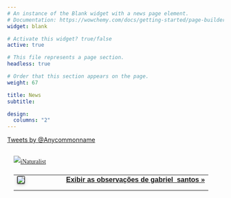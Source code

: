 ```yaml
---
# An instance of the Blank widget with a news page element.
# Documentation: https://wowchemy.com/docs/getting-started/page-builder/
widget: blank

# Activate this widget? true/false
active: true

# This file represents a page section.
headless: true

# Order that this section appears on the page.
weight: 67

title: News
subtitle:

design:
  columns: "2"
---
```


<a class="twitter-timeline" data-width="700" data-height="400" href="https://twitter.com/anycommonname">Tweets by \@Anycommonname</a>

<script>!function(d,s,id){var js,fjs=d.getElementsByTagName(s)[0],p=/^http:/.test(d.location)?'http':'https';if(!d.getElementById(id)){js=d.createElement(s);js.id=id;js.src=p+"://platform.twitter.com/widgets.js";fjs.parentNode.insertBefore(js,fjs);}}(document,"script","twitter-wjs");</script>

<style type="text/css" media="screen">
.inat-widget { font-family: Georgia, serif; padding: 15px; line-height:2;}
.inat-widget-header {margin-bottom: 15px;}
.inat-widget td {vertical-align: top; padding-bottom: 15px;}
.inat-label { color: #888; }
.inat-meta { font-size: smaller; margin-top: 3px; line-height: 1.2;}
.inat-observation-body, .inat-user-body { padding-left: 10px; }
.inat-observation-image {text-align: center;}
.inat-observation-image, .inat-user-image { width: 96px; display: inline-block; }
.inat-observation-image img, 
.inat-user-image img { max-width: 96px;border-radius: 10%; border: 0.5px solid #000000; box-shadow: 0 2px 2px 0 rgba(0,0,0,0.2), 0 2px 10px 0 rgba(0,0,0,0.19);}
.inat-observation-image img { vertical-align: middle; }
.inat-widget-small .inat-observation-image { display:block; float: left; margin: 0 3px 3px 0; height:96px;}
.inat-label, .inat-value, .inat-user { font-family: "Trebuchet MS", Arial, sans-serif; }
.inat-user-body {vertical-align: middle;}
.inat-widget td.inat-user-body {vertical-align: middle;}
.inat-widget .inat-footer td.inat-value {vertical-align: middle; padding-left: 10px;}
</style>

<div class="inat-widget">
    <div class="inat-widget-header">
      <a href="https://www.inaturalist.org"><img alt="iNaturalist" src="https://www.inaturalist.org/assets/logo-small-0952e30acb89d43b4ac3550901b929325ffc6bfcbff8a358825dbc14e04626f4.gif" /></a>  
    </div>
  <script type="text/javascript" charset="utf-8" src="https://www.inaturalist.org/observations/gabriel_santos.widget?layout=small&limit=16&order=desc&order_by=observed_on"></script>
  <table class="inat-footer">
  <tr class="inat-user">
      <td class="inat-user-image">
        <a border="0" href="https://www.inaturalist.org/observations/gabriel_santos"><img class="usericon" src="https://static.inaturalist.org/attachments/users/icons/2362283/thumb.jpeg?1571012323" /></a>
      </td>
    <td class="inat-value">
      <strong>
          <a href="https://www.inaturalist.org/observations/gabriel_santos">Exibir as observações de gabriel_santos »</a>
      </strong>
    </td>
  </tr>
</table>
</div>
